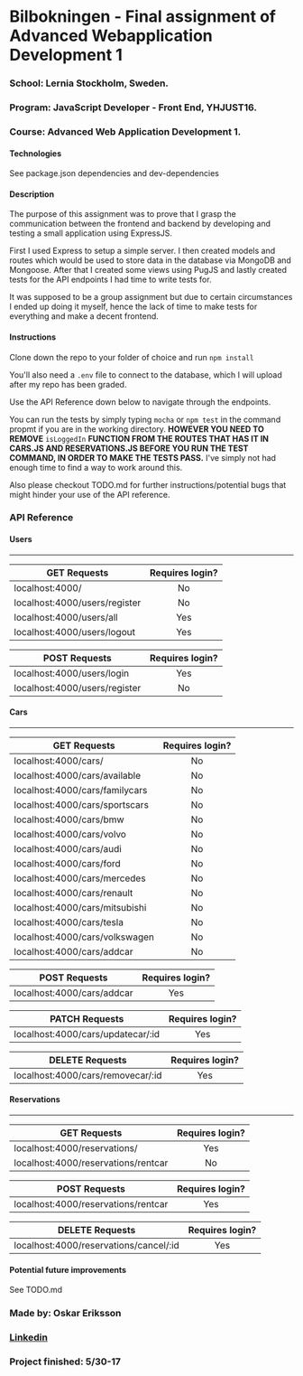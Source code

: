# Bilbokningen - Final assignment of Advanced Webapplication Development 1

### School: Lernia Stockholm, Sweden.

### Program: JavaScript Developer - Front End, YHJUST16.

### Course: Advanced Web Application Development 1.

#### Technologies

See package.json dependencies and dev-dependencies

#### Description

The purpose of this assignment was to prove that I grasp the communication between the frontend and backend by developing and testing a small application using ExpressJS.

First I used Express to setup a simple server. I then created models and routes which would be used to store data in the database via MongoDB and Mongoose. After that I created some views using PugJS and lastly created tests for the API endpoints I had time to write tests for.

It was supposed to be a group assignment but due to certain circumstances I ended up doing it myself, hence the lack of time to make tests for everything and make a decent frontend.

#### Instructions

Clone down the repo to your folder of choice and run `npm install`

You'll also need a `.env` file to connect to the database, which I will upload after my repo has been graded.

Use the API Reference down below to navigate through the endpoints.

You can run the tests by simply typing `mocha` or `npm test` in the command propmt if you are in the working directory. **HOWEVER YOU NEED TO REMOVE** `isLoggedIn` **FUNCTION FROM THE ROUTES THAT HAS IT IN CARS.JS AND RESERVATIONS.JS BEFORE YOU RUN THE TEST COMMAND, IN ORDER TO MAKE THE TESTS PASS.** I've simply not had enough time to find a way to work around this.

Also please checkout TODO.md for further instructions/potential bugs that might hinder your use of the API reference.

### API Reference

#### Users

---

| GET Requests                           | Requires login? |
| -------------------------------------- |:---------------:|
| localhost:4000/                        | No              |
| localhost:4000/users/register          | No              |
| localhost:4000/users/all               | Yes             |
| localhost:4000/users/logout            | Yes             |

| POST Requests                          | Requires login? |
| -------------------------------------- |:---------------:|
| localhost:4000/users/login             | Yes             |
| localhost:4000/users/register          | No              |

#### Cars

---

| GET Requests                           | Requires login? |
| -------------------------------------- |:---------------:|
| localhost:4000/cars/                   | No              |
| localhost:4000/cars/available          | No              |
| localhost:4000/cars/familycars         | No              |
| localhost:4000/cars/sportscars         | No              |
| localhost:4000/cars/bmw                | No              |
| localhost:4000/cars/volvo              | No              |
| localhost:4000/cars/audi               | No              |
| localhost:4000/cars/ford               | No              |
| localhost:4000/cars/mercedes           | No              |
| localhost:4000/cars/renault            | No              |
| localhost:4000/cars/mitsubishi         | No              |
| localhost:4000/cars/tesla              | No              |
| localhost:4000/cars/volkswagen         | No              |
| localhost:4000/cars/addcar             | No              |

| POST Requests                          | Requires login? |
| -------------------------------------- |:---------------:|
| localhost:4000/cars/addcar             | Yes             |

| PATCH Requests                         | Requires login? |
| -------------------------------------- |:---------------:|
| localhost:4000/cars/updatecar/:id      | Yes             |

| DELETE Requests                        | Requires login? |
| -------------------------------------- |:---------------:|
| localhost:4000/cars/removecar/:id      | Yes             |

#### Reservations

---

| GET Requests                           | Requires login? |
| -------------------------------------- |:---------------:|
| localhost:4000/reservations/           | Yes             |
| localhost:4000/reservations/rentcar    | No              |

| POST Requests                          | Requires login? |
| -------------------------------------- |:---------------:|
| localhost:4000/reservations/rentcar    | Yes             |

| DELETE Requests                        | Requires login? |
| -------------------------------------- |:---------------:|
| localhost:4000/reservations/cancel/:id | Yes             |


#### Potential future improvements

See TODO.md

### Made by: Oskar Eriksson

### [Linkedin](https://se.linkedin.com/in/oskar-eriksson-827748133 "Linkedin")

### Project finished: 5/30-17